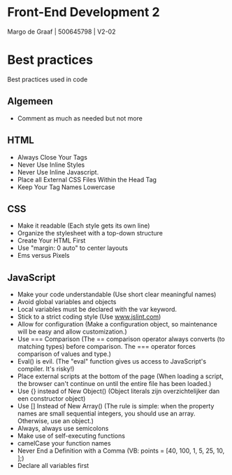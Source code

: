 # Front-End Development 2
Margo de Graaf | 500645798 | V2-02





# Best practices
Best practices used in code

## Algemeen
* Comment as much as needed but not more

## HTML
* Always Close Your Tags
* Never Use Inline Styles
* Never Use Inline Javascript. 
* Place all External CSS Files Within the Head Tag
* Keep Your Tag Names Lowercase

## CSS
* Make it readable (Each style gets its own line)
* Organize the stylesheet with a top-down structure
* Create Your HTML First
* Use "margin: 0 auto" to center layouts
* Ems versus Pixels

## JavaScript
* Make your code understandable (Use short clear meaningful names)
* Avoid global variables and objects
* Local variables must be declared with the var keyword. 
* Stick to a strict coding style (Use www.jslint.com)
* Allow for configuration (Make a configuration object, so maintenance will be easy and allow customization.)
* Use === Comparison (The == comparison operator always converts (to matching types) before comparison. The === operator forces comparison of values and type.)
* Eval() is evil. (The "eval" function gives us access to JavaScript's compiler. It's risky!)
* Place external scripts at the bottom of the page (When loading a script, the browser can't continue on until the entire file has been loaded.)
* Use {} instead of New Object() (Object literals zijn overzichtelijker dan een constructor object)
* Use [] Instead of New Array() (The rule is simple: when the property names are small sequential integers, you should use an array. Otherwise, use an object.)
* Always, always use semicolons
* Make use of self-executing functions
* camelCase your function names
* Never End a Definition with a Comma (VB: points = [40, 100, 1, 5, 25, 10, ];)
* Declare all variables first





